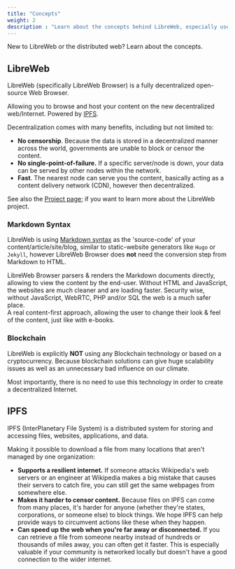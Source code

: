 ```yaml
---
title: "Concepts"
weight: 2
description : "Learn about the concepts behind LibreWeb, especially useful if you are new to LibreWeb."
---
```


New to LibreWeb or the distributed web? Learn about the concepts.

## LibreWeb

LibreWeb (specifically LibreWeb Browser) is a fully decentralized open-source Web Browser.

Allowing you to browse and host your content on the new decentralized web/Internet. Powered by [IPFS](#ipfs).

Decentralization comes with many benefits, including but not limited to:

* **No censorship**. Because the data is stored in a decentralized manner across the world, governments are unable to block or censor the content.
* **No single-point-of-failure.** If a specific server/node is down, your data can be served by other nodes within the network.
* **Fast**. The nearest node can serve you the content, basically acting as a content delivery network (CDN), however then decentralized.

See also the [Project page](/project); if you want to learn more about the LibreWeb project.

### Markdown Syntax

LibreWeb is using [Markdown syntax](https://en.wikipedia.org/wiki/Markdown) as the 'source-code' of your content/article/site/blog, similar to static-website generators like `Hugo` or `Jekyll`, however LibreWeb Browser does **not** need the conversion step from Markdown to HTML.

LibreWeb Browser parsers & renders the Markdown documents directly, allowing to view the content by the end-user. Without HTML and JavaScript, the websites are much cleaner and are loading faster. Security wise, without JavaScript, WebRTC, PHP and/or SQL the web is a much safer place.  
A real content-first approach, allowing the user to change their look & feel of the content, just like with e-books.

### Blockchain

LibreWeb is explicitly **NOT** using any Blockchain technology or based on a cryptocurrency. Because blockchain solutions can give huge scalability issues as well as an unnecessary bad influence on our climate.

Most importantly, there is no need to use this technology in order to create a decentralized Internet.

## IPFS

IPFS (InterPlanetary File System) is a distributed system for storing and accessing files, websites, applications, and data.

Making it possible to download a file from many locations that aren't managed by one organization:

* **Supports a resilient internet.** If someone attacks Wikipedia's web servers or an engineer at Wikipedia makes a big mistake that causes their servers to catch fire, you can still get the same webpages from somewhere else.
* **Makes it harder to censor content.** Because files on IPFS can come from many places, it's harder for anyone (whether they're states, corporations, or someone else) to block things. We hope IPFS can help provide ways to circumvent actions like these when they happen.
* **Can speed up the web when you're far away or disconnected.** If you can retrieve a file from someone nearby instead of hundreds or thousands of miles away, you can often get it faster. This is especially valuable if your community is networked locally but doesn't have a good connection to the wider internet. 
